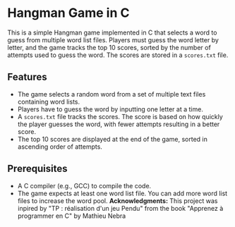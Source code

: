# Hangman Game in C

This is a simple Hangman game implemented in C that selects a word to guess from multiple word list files. Players must guess the word letter by letter, and the game tracks the top 10 scores, sorted by the number of attempts used to guess the word. The scores are stored in a `scores.txt` file.

## Features
- The game selects a random word from a set of multiple text files containing word lists.
- Players have to guess the word by inputting one letter at a time.
- A `scores.txt` file tracks the scores. The score is based on how quickly the player guesses the word, with fewer attempts resulting in a better score.
- The top 10 scores are displayed at the end of the game, sorted in ascending order of attempts.
  
## Prerequisites
- A C compiler (e.g., GCC) to compile the code.
- The game expects at least one word list file. You can add more word list files to increase the word pool.
 **Acknowledgments:** This project was inpired by "TP : réalisation d'un jeu Pendu" from the book "Apprenez à programmer en C" by Mathieu Nebra 
